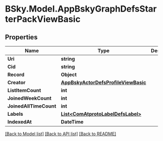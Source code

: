 # BSky.Model.AppBskyGraphDefsStarterPackViewBasic

## Properties

Name | Type | Description | Notes
------------ | ------------- | ------------- | -------------
**Uri** | **string** |  | 
**Cid** | **string** |  | 
**Record** | **Object** |  | 
**Creator** | [**AppBskyActorDefsProfileViewBasic**](AppBskyActorDefsProfileViewBasic.md) |  | 
**ListItemCount** | **int** |  | [optional] 
**JoinedWeekCount** | **int** |  | [optional] 
**JoinedAllTimeCount** | **int** |  | [optional] 
**Labels** | [**List&lt;ComAtprotoLabelDefsLabel&gt;**](ComAtprotoLabelDefsLabel.md) |  | [optional] 
**IndexedAt** | **DateTime** |  | 

[[Back to Model list]](../README.md#documentation-for-models) [[Back to API list]](../README.md#documentation-for-api-endpoints) [[Back to README]](../README.md)

